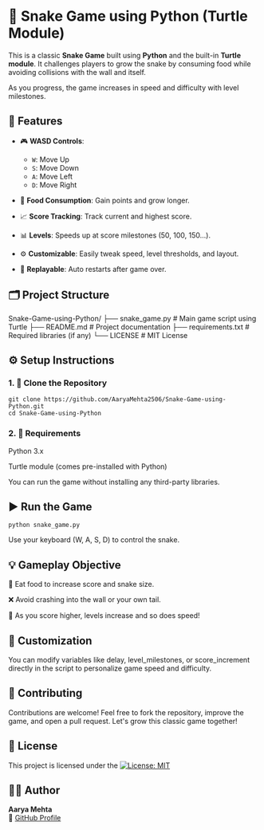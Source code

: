 # 🐍 Snake Game using Python (Turtle Module)

This is a classic **Snake Game** built using **Python** and the built-in **Turtle module**. It challenges players to grow the snake by consuming food while avoiding collisions with the wall and itself.

As you progress, the game increases in speed and difficulty with level milestones.

## 🚀 Features

- 🎮 **WASD Controls**:  
  - `W`: Move Up  
  - `S`: Move Down  
  - `A`: Move Left  
  - `D`: Move Right  

- 🍎 **Food Consumption**: Gain points and grow longer.
- 📈 **Score Tracking**: Track current and highest score.
- 📊 **Levels**: Speeds up at score milestones (50, 100, 150...).
- ⚙️ **Customizable**: Easily tweak speed, level thresholds, and layout.
- 🔁 **Replayable**: Auto restarts after game over.

## 🗂️ Project Structure
Snake-Game-using-Python/
├── snake_game.py # Main game script using Turtle
├── README.md # Project documentation
├── requirements.txt # Required libraries (if any)
└── LICENSE # MIT License

## ⚙️ Setup Instructions

### 1. 🔄 Clone the Repository
```
git clone https://github.com/AaryaMehta2506/Snake-Game-using-Python.git
cd Snake-Game-using-Python
```
### 2. 🧰 Requirements
Python 3.x

Turtle module (comes pre-installed with Python)

You can run the game without installing any third-party libraries.

## ▶️ Run the Game
```
python snake_game.py
```
Use your keyboard (W, A, S, D) to control the snake.

## 💡 Gameplay Objective
🎯 Eat food to increase score and snake size.

❌ Avoid crashing into the wall or your own tail.

🚀 As you score higher, levels increase and so does speed!

## 🧠 Customization
You can modify variables like delay, level_milestones, or score_increment directly in the script to personalize game speed and difficulty.

## 🤝 Contributing
Contributions are welcome!
Feel free to fork the repository, improve the game, and open a pull request. Let's grow this classic game together!

## 📄 License
This project is licensed under the [![License: MIT](https://img.shields.io/badge/License-MIT-blue.svg)](./LICENSE)

## 👩‍💻 Author

**Aarya Mehta**  
🔗 [GitHub Profile](https://github.com/AaryaMehta2506)



